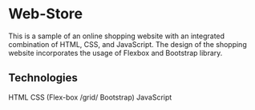 # Web-Store
This is a sample of an online shopping website with an integrated combination of HTML, CSS, and JavaScript. The design of the shopping website incorporates the usage of Flexbox and Bootstrap library.

## Technologies
HTML
CSS (Flex-box /grid/ Bootstrap)
JavaScript

